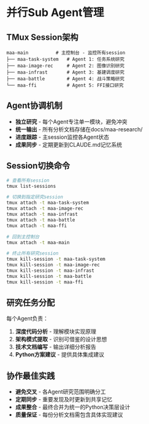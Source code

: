 # 并行Sub Agent管理

## TMux Session架构
```
maa-main          # 主控制台 - 监控所有session
├── maa-task-system   # Agent 1: 任务系统研究
├── maa-image-rec     # Agent 2: 图像识别研究  
├── maa-infrast       # Agent 3: 基建调度研究
├── maa-battle        # Agent 4: 战斗策略研究
└── maa-ffi           # Agent 5: FFI接口研究
```

## Agent协调机制
- **独立研究** - 每个Agent专注单一模块，避免冲突
- **统一输出** - 所有分析文档存储在docs/maa-research/
- **进度跟踪** - 主session监控各Agent状态
- **成果同步** - 定期更新到CLAUDE.md记忆系统

## Session切换命令
```bash
# 查看所有session
tmux list-sessions

# 切换到指定研究session
tmux attach -t maa-task-system
tmux attach -t maa-image-rec  
tmux attach -t maa-infrast
tmux attach -t maa-battle
tmux attach -t maa-ffi

# 回到主控制台
tmux attach -t maa-main

# 终止所有研究session
tmux kill-session -t maa-task-system
tmux kill-session -t maa-image-rec
tmux kill-session -t maa-infrast  
tmux kill-session -t maa-battle
tmux kill-session -t maa-ffi
```

## 研究任务分配
每个Agent负责：
1. **深度代码分析** - 理解模块实现原理
2. **架构模式提取** - 识别可借鉴的设计思想  
3. **技术文档编写** - 输出详细分析报告
4. **Python方案建议** - 提供具体集成建议

## 协作最佳实践
- **避免交叉** - 各Agent研究范围明确分工
- **定期同步** - 重要发现及时更新到共享记忆
- **成果整合** - 最终合并为统一的Python决策层设计
- **质量保证** - 每份分析文档需包含具体实现建议